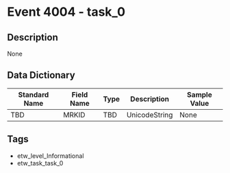 # Event 4004 - task_0

## Description
None

## Data Dictionary
|Standard Name|Field Name|Type|Description|Sample Value|
|---|---|---|---|---|
|TBD|MRKID|TBD|UnicodeString|None|None|

## Tags
* etw_level_Informational
* etw_task_task_0